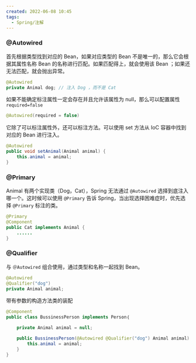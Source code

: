```yaml
---
created: 2022-06-08 10:45
tags:
  - Spring/注解
---
```


### @Autowired

  首先根据类型找到对应的 Bean，如果对应类型的 Bean 不是唯一的，那么它会根据其属性名称 Bean 的名称进行匹配。如果匹配得上，就会使用该 Bean ；如果还无法匹配，就会抛出异常。
```java
@Autowired 
private Animal dog; // 注入 Dog ，而不是 Cat
```
  如果不能确定标注属性一定会存在并且允许该属性为 null，那么可以配置属性 `required=false`
```java
@Autowired(required = false)
```
  它除了可以标注属性外，还可以标注方法。可以使用 set 方法从 IoC 容器中找到对应的 Bean 进行注入。
```java
@Autowired 
public void setAnimal(Animal animal) { 
	this.animal = animal; 
}
```

### @Primary

  Animal 有两个实现类（Dog，Cat），Spring 无法通过 `@Autowired` 选择到底注入哪一个。这时候可以使用 `@Primary` 告诉 Spring，当出现选择困难症时，优先选择 `@Primary` 标注的类。
```java
@Primary
@Component
public Cat implements Animal {
    ......
}
```

### @Qualifier

  与 `＠Autowired` 组合使用，通过类型和名称一起找到 Bean。
```java
@Autowired 
@Qualifier("dog")
private Animal animal;
```
  带有参数的构造方法类的装配
```java
@Component
public class BussinessPerson implements Person｛

    private Animal animal = null;

    public BussinessPerson(@Autowired @Qualifier("dog") Animal animal) {
        this.animal = animal;
    }
}
```
